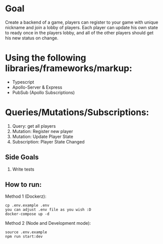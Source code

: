# Goal

Create a backend of a game, players can register to your game with unique nickname and join a lobby of players.
Each player can update his own state to ready once in the players lobby, and all of the other players should get his new status on change.


# Using the following libraries/frameworks/markup:

- Typescript
- Apollo-Server & Express
- PubSub (Apollo Subscriptions)


# Queries/Mutations/Subscriptions:

1. Query: get all players
2. Mutation: Register new player
3. Mutation: Update Player State
4. Subscription: Player State Changed

## Side Goals

1. Write tests

## How to run:

Method 1 (Dockerz):
```
cp .env.example .env
you can adjust .env file as you wish :D 
docker-compose up -d
```

Method 2 (Node and Development mode):

```
source .env.example
npm run start:dev
```
